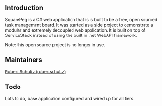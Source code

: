 Introduction
----
SquarePeg is a C# web application that is is built to be a free, open sourced task management board. It was started as a side project to demonstrate a modular and extremely decoupled web application. It is built on top of ServiceStack instead of using the built in .net WebAPI framework.

Note: this open source project is no longer in use.

Maintainers
----
[Robert Schultz (robertschultz)](https://github.com/robertschultz)

Todo
----
Lots to do, base application configured and wired up for all tiers.
